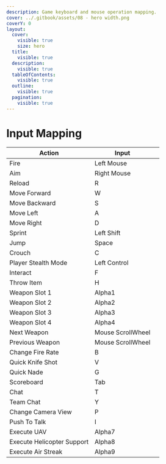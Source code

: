 ```yaml
---
description: Game keyboard and mouse operation mapping.
cover: ../.gitbook/assets/08 - hero width.png
coverY: 0
layout:
  cover:
    visible: true
    size: hero
  title:
    visible: true
  description:
    visible: true
  tableOfContents:
    visible: true
  outline:
    visible: true
  pagination:
    visible: true
---
```


# Input Mapping

<table><thead><tr><th>Action</th><th>Input</th><th data-hidden></th></tr></thead><tbody><tr><td>Fire</td><td>Left Mouse</td><td></td></tr><tr><td>Aim</td><td>Right Mouse</td><td></td></tr><tr><td>Reload</td><td>R</td><td></td></tr><tr><td>Move Forward</td><td>W</td><td></td></tr><tr><td>Move Backward</td><td>S</td><td></td></tr><tr><td>Move Left</td><td>A</td><td></td></tr><tr><td>Move Right</td><td>D</td><td></td></tr><tr><td>Sprint</td><td>Left Shift</td><td></td></tr><tr><td>Jump</td><td>Space</td><td></td></tr><tr><td>Crouch</td><td>C</td><td></td></tr><tr><td>Player Stealth Mode</td><td>Left Control</td><td></td></tr><tr><td>Interact</td><td>F</td><td></td></tr><tr><td>Throw Item</td><td>H</td><td></td></tr><tr><td>Weapon Slot 1</td><td>Alpha1</td><td></td></tr><tr><td>Weapon Slot 2</td><td>Alpha2</td><td></td></tr><tr><td>Weapon Slot 3</td><td>Alpha3</td><td></td></tr><tr><td>Weapon Slot 4</td><td>Alpha4</td><td></td></tr><tr><td>Next Weapon</td><td>Mouse ScrollWheel</td><td></td></tr><tr><td>Previous Weapon</td><td>Mouse ScrollWheel</td><td></td></tr><tr><td>Change Fire Rate</td><td>B</td><td></td></tr><tr><td>Quick Knife Shot</td><td>V</td><td></td></tr><tr><td>Quick Nade</td><td>G</td><td></td></tr><tr><td>Scoreboard</td><td>Tab</td><td></td></tr><tr><td>Chat</td><td>T</td><td></td></tr><tr><td>Team Chat</td><td>Y</td><td></td></tr><tr><td>Change Camera View</td><td>P</td><td></td></tr><tr><td>Push To Talk</td><td>I</td><td></td></tr><tr><td>Execute UAV</td><td>Alpha7</td><td></td></tr><tr><td>Execute Helicopter Support</td><td>Alpha8</td><td></td></tr><tr><td>Execute Air Streak</td><td>Alpha9</td><td></td></tr></tbody></table>
